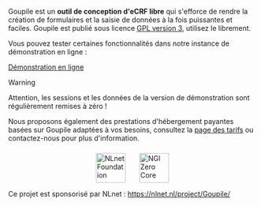 Goupile est un **outil de conception d'eCRF libre** qui s'efforce de rendre la création de formulaires et la saisie de données à la fois puissantes et faciles. Goupile est publié sous licence [GPL version 3](https://www.gnu.org/licenses/#GPL), utilisez le librement.

Vous pouvez tester certaines fonctionnalités dans notre instance de démonstration en ligne :
<div class="buttons">
    <a href="https://demo.goupile.fr/" target="_blank">Démonstration en ligne</a>
</div>

> [!WARNING]
> Attention, les sessions et les données de la version de démonstration sont régulièrement remises à zéro !

Nous proposons également des prestations d'hébergement payantes basées sur Goupile adaptées à vos besoins, consultez la [page des tarifs](/pricing) ou contactez-nous pour plus d'information.

<p style="display: flex; gap: 2em; justify-content: center;">
    <a href="https://nlnet.nl/" style="border-bottom-color: transparent; margin-top: 8px;" target="_blank"><img src="{{ ASSET static/nlnet/nlnet.svg }}" height="60" alt="NLnet Foundation"/></a>
    <a href="https://nlnet.nl/project/Goupile/" style="border-bottom-color: transparent; margin-top: 8px;"><img src="{{ ASSET static/nlnet/ngi0core.svg }}" height="60" alt="NGI Zero Core"/></a>
</p>

Ce projet est sponsorisé par NLnet : https://nlnet.nl/project/Goupile/
